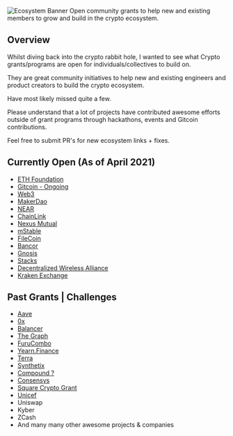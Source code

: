 ![Ecosystem Banner](https://user-images.githubusercontent.com/16810128/113798502-e744ff00-9718-11eb-83b9-6296b31236ef.jpg)
Open community grants to help new and existing members to grow and build in the crypto ecosystem.

## Overview
Whilst diving back into the crypto rabbit hole, I wanted to see what Crypto grants/programs are open for individuals/collectives to build on.

They are great community initiatives to help new and existing engineers and product creators to build the crypto ecosystem. 

Have most likely missed quite a few. 

Please understand that a lot of projects have contributed awesome efforts outside of grant programs through hackathons, events and Gitcoin contributions. 

Feel free to submit PR's for new ecosystem links + fixes.

## Currently Open (As of April 2021)
- [ETH Foundation](https://esp.ethereum.foundation/en/)
- [Gitcoin - Ongoing](https://gitcoin.co/grants/)
- [Web3](https://docs.onflow.org/)
- [MakerDao](https://grants.makerdao.com/)
- [NEAR](https://near.org/grants/)
- [ChainLink](https://chain.link/community/grants)
- [Nexus Mutual](https://medium.com/nexus-mutual/our-community-grants-programme-is-live-cd4b10451405)
- [mStable](https://github.com/mstable/mStable-dev-grants)
- [FileCoin](https://grants.filecoin.io/)
- [Bancor](https://support.bancor.network/hc/en-us/articles/360010458140-Developer-Grant-Program-)
- [Gnosis](https://github.com/gnosis/GECO)
- [Stacks](https://github.com/stacksgov/Stacks-Grants)
- [Decentralized Wireless Alliance](https://dewialliance.medium.com/launching-the-dewi-grant-program-9410310129bf)
- [Kraken Exchange](https://www.kraken.com/en-us/features/grants)

## Past Grants | Challenges
- [Aave](https://medium.com/aave/aave-ecosystem-grants-round-2-33e7ffed7933)
- [0x](https://0x.org/eap)
- [Balancer](https://medium.com/balancer-protocol/batch-2-of-balancer-ecosystem-fund-grants-is-now-available-c6b1bf567483)
- [The Graph](https://thegraph.com/blog/wave-one-funding)
- [FuruCombo](https://medium.com/furucombo/furucombo-creative-challenge-9-000-in-prizes-7b7c0a9451ca)
- [Yearn.Finance](https://gov.yearn.finance/t/september-grants-announcement/7044)
- [Terra](https://medium.com/terra-money/introducing-terra-ecosystem-grants-bd84b584e279)
- [Synthetix](https://blog.synthetix.io/synthetix-grantsdao/)
- [Compound ?](https://www.comp.xyz/t/compound-grants-program/1292/3)
- [Consensys](https://www.consensys.net/grants)
- [Square Crypto Grant](https://medium.com/@squarecrypto/square-crypto-grants-for-everybody-93d614f5fd0e#:~:text=We%20support%20bitcoin%20by%20building,grants%20to%20BTCPayServer%20and%20ZmnSCPxj.)
- [Unicef](https://www.unicef.org/innovation/applyBlockchainCrypto)
- Uniswap
- Kyber
- ZCash
- And many many other awesome projects & companies


